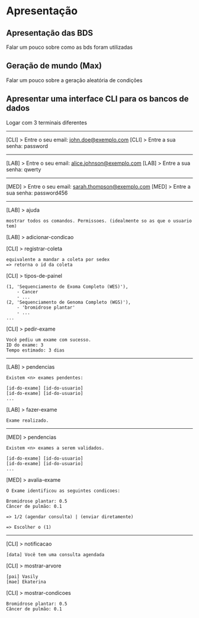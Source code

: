 # Apresentação

## Apresentação das BDS

Falar um pouco sobre como as bds foram utilizadas

## Geração de mundo (Max)

Falar um pouco sobre a geração aleatória de condições

## Apresentar uma interface CLI para os bancos de dados

Logar com 3 terminais diferentes

----------------------------------------------------------------------------------

[CLI] > Entre o seu email: john.doe@exemplo.com
[CLI] > Entre a sua senha: password

----------------------------------------------------------------------------------

[LAB] > Entre o seu email: alice.johnson@exemplo.com
[LAB] > Entre a sua senha: qwerty

----------------------------------------------------------------------------------

[MED] > Entre o seu email: sarah.thompson@exemplo.com
[MED] > Entre a sua senha: password456

----------------------------------------------------------------------------------

[LAB] > ajuda

    mostrar todos os comandos. Permissoes. (idealmente so as que o usuario tem)

[LAB] > adicionar-condicao 

[CLI] > registrar-coleta

    equivalente a mandar a coleta por sedex
    => retorna o id da coleta

[CLI] > tipos-de-painel

    (1, 'Sequenciamento de Exoma Completo (WES)'),
        - Cancer
        - ...
    (2, 'Sequenciamento de Genoma Completo (WGS)'),
        - 'bromidrose plantar'
        - ...
    ...

[CLI] > pedir-exame <id-do-tipo-do-panel> <id-da-coleta>

    Você pediu um exame com sucesso.
    ID do exame: 3
    Tempo estimado: 3 dias

----------------------------------------------------------------------------------

[LAB] > pendencias

    Existem <n> exames pendentes:

    [id-do-exame] [id-do-usuario]
    [id-do-exame] [id-do-usuario]
    ...

[LAB] > fazer-exame <id-do-exame> <nome-da-pessoa-world>

    Exame realizado.


----------------------------------------------------------------------------------

[MED] > pendencias

    Existem <n> exames a serem validados.

    [id-do-exame] [id-do-usuario]
    [id-do-exame] [id-do-usuario]
    ...

[MED] > avalia-exame <id-do-exame>

    O Exame identificou as seguintes condicoes:

    Bromidrose plantar: 0.5
    Câncer de pulmão: 0.1

    => 1/2 (agendar consulta) | (enviar diretamente)

    => Escolher o (1)

----------------------------------------------------------------------------------

[CLI] > notificacao

    [data] Você tem uma consulta agendada

[CLI] > mostrar-arvore

    [pai] Vasily
    [mae] Ekaterina

[CLI] > mostrar-condicoes

    Bromidrose plantar: 0.5
    Câncer de pulmão: 0.1

